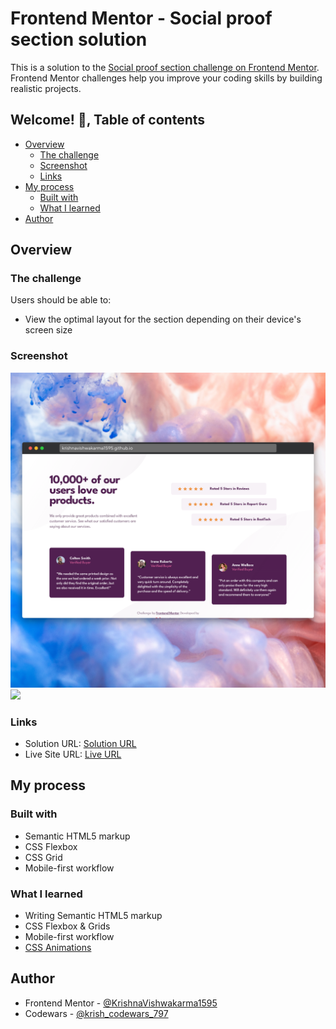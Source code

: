 # Frontend Mentor - Social proof section solution

This is a solution to the [Social proof section challenge on Frontend Mentor](https://www.frontendmentor.io/challenges/social-proof-section-6e0qTv_bA). Frontend Mentor challenges help you improve your coding skills by building realistic projects. 

## Welcome! 👋, Table of contents

- [Overview](#overview)
  - [The challenge](#the-challenge)
  - [Screenshot](#screenshot)
  - [Links](#links)
- [My process](#my-process)
  - [Built with](#built-with)
  - [What I learned](#what-i-learned)  
- [Author](#author)

## Overview

### The challenge

Users should be able to:

- View the optimal layout for the section depending on their device's screen size

### Screenshot

![](./screenshot-desktop-view.png)
![](./screenshot-mobile-view.png)

### Links

- Solution URL: [Solution URL](https://www.frontendmentor.io/solutions/responsive-social-proof-section-solution-with-semantic-html-and-css-O2XOxymij9)
- Live Site URL: [Live URL](https://krishnavishwakarma1595.github.io/frontend-mentor/Newbie/social-proof-section/)

## My process

### Built with

- Semantic HTML5 markup
- CSS Flexbox
- CSS Grid
- Mobile-first workflow

### What I learned

- Writing Semantic HTML5 markup
- CSS Flexbox & Grids
- Mobile-first workflow
- [CSS Animations](https://animista.net/)

## Author

- Frontend Mentor - [@KrishnaVishwakarma1595](https://www.frontendmentor.io/profile/KrishnaVishwakarma1595)
- Codewars - [@krish_codewars_797](https://www.codewars.com/users/krish_codewars_797)